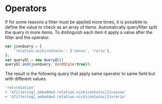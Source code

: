 # Operators

If for some reasons a filter must be applied more times, it is possibile to
define the value to check as an array of items. Automatically queryfilter split
the query in more items. To distinguish each item it apply a value after the
filter and the operator.

```javascript
var jsonQuery = {
    'relation.nick|contains': ['senso', 'rario'],
};
var queryQl = new QueryQl()
queryQl.and(jsonQuery, {oldStyle:true});
```

The result is the following query that apply same operator to same field but
with different values.

```javascript
'rel=relation'
+ '&filtering[_embedded.relation.nick|contains|1]=senso'
+ '&filtering[_embedded.relation.nick|contains|2]=rario'
```
